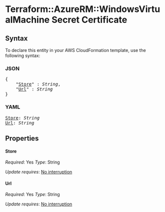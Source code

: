 # Terraform::AzureRM::WindowsVirtualMachine Secret Certificate

## Syntax

To declare this entity in your AWS CloudFormation template, use the following syntax:

### JSON

<pre>
{
    "<a href="#store" title="Store">Store</a>" : <i>String</i>,
    "<a href="#url" title="Url">Url</a>" : <i>String</i>
}
</pre>

### YAML

<pre>
<a href="#store" title="Store">Store</a>: <i>String</i>
<a href="#url" title="Url">Url</a>: <i>String</i>
</pre>

## Properties

#### Store

_Required_: Yes
_Type_: String

_Update requires_: [No interruption](https://docs.aws.amazon.com/AWSCloudFormation/latest/UserGuide/using-cfn-updating-stacks-update-behaviors.html#update-no-interrupt)

#### Url

_Required_: Yes
_Type_: String

_Update requires_: [No interruption](https://docs.aws.amazon.com/AWSCloudFormation/latest/UserGuide/using-cfn-updating-stacks-update-behaviors.html#update-no-interrupt)

